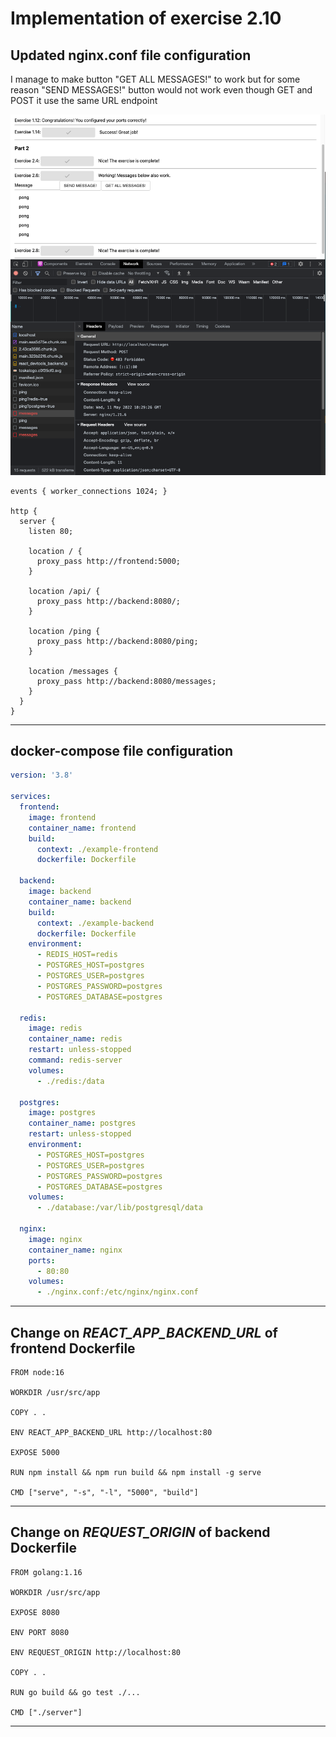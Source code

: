 # Implementation of exercise 2.10

## Updated nginx.conf file configuration
I manage to make button "GET ALL MESSAGES!" to work but for some reason "SEND MESSAGES!" button would not work even though GET and POST it use the same URL endpoint

![screenshot](./e-2.10.png)
```nginx
events { worker_connections 1024; }

http {
  server {
    listen 80;
    
    location / {
      proxy_pass http://frontend:5000;
    }

    location /api/ {
      proxy_pass http://backend:8080/;
    }

    location /ping {
      proxy_pass http://backend:8080/ping;
    }

    location /messages {
      proxy_pass http://backend:8080/messages;
    }
  }
}
```
___
## docker-compose file configuration

```yaml
version: '3.8'

services:
  frontend:
    image: frontend
    container_name: frontend
    build:
      context: ./example-frontend
      dockerfile: Dockerfile

  backend: 
    image: backend
    container_name: backend
    build: 
      context: ./example-backend
      dockerfile: Dockerfile
    environment:
      - REDIS_HOST=redis
      - POSTGRES_HOST=postgres
      - POSTGRES_USER=postgres
      - POSTGRES_PASSWORD=postgres
      - POSTGRES_DATABASE=postgres

  redis:
    image: redis
    container_name: redis
    restart: unless-stopped
    command: redis-server
    volumes:
      - ./redis:/data

  postgres:
    image: postgres
    container_name: postgres
    restart: unless-stopped
    environment:
      - POSTGRES_HOST=postgres
      - POSTGRES_USER=postgres
      - POSTGRES_PASSWORD=postgres
      - POSTGRES_DATABASE=postgres
    volumes:
      - ./database:/var/lib/postgresql/data

  nginx:
    image: nginx
    container_name: nginx
    ports:
      - 80:80
    volumes:
      - ./nginx.conf:/etc/nginx/nginx.conf
```
___
## Change on *REACT_APP_BACKEND_URL* of __frontend__ Dockerfile
```docker
FROM node:16

WORKDIR /usr/src/app

COPY . .

ENV REACT_APP_BACKEND_URL http://localhost:80

EXPOSE 5000

RUN npm install && npm run build && npm install -g serve

CMD ["serve", "-s", "-l", "5000", "build"]
```
___
## Change on *REQUEST_ORIGIN* of __backend__ Dockerfile

```docker
FROM golang:1.16

WORKDIR /usr/src/app

EXPOSE 8080

ENV PORT 8080

ENV REQUEST_ORIGIN http://localhost:80

COPY . .

RUN go build && go test ./...

CMD ["./server"]
```
___

